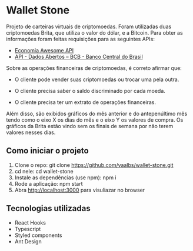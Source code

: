 # Wallet Stone

Projeto de carteiras virtuais de criptomoedas. Foram utilizadas duas criptomoedas Brita, que utiliza o valor do dólar, e a Bitcoin. Para obter as informações foram feitas requisições para as seguintes APIs:

- [Economia Awesome API](https://economia.awesomeapi.com.br/)
- [API - Dados Abertos – BCB - Banco Central do Brasil](https://olinda.bcb.gov.br)

Sobre as operações financeiras de criptomoedas, é correto afirmar que:

- O cliente pode vender suas criptomoedas ou trocar uma pela outra.

- O cliente precisa saber o saldo discriminado por cada moeda.

- O cliente precisa ter um extrato de operações financeiras.

Além disso, são exibidos gráficos do mês anterior e do antepenúltimo mês tendo como o eixo X os dias do mês e o eixo Y os valores de compra. Os gráficos da Brita estão vindo sem os finais de semana por não terem valores nesses dias.

## Como iniciar o projeto

1. Clone o repo: git clone https://github.com/vaalbs/wallet-stone.git
2. cd nele: cd wallet-stone
3. Instale as dependências (use npm): npm i
4. Rode a aplicação: npm start
5. Abra [http://localhost:3000](http://localhost:3000) para visuliazar no browser

## Tecnologias utilizadas

- React Hooks
- Typescript
- Styled components
- Ant Design
